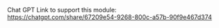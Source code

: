 Chat GPT Link to support this module:
https://chatgpt.com/share/67209e54-9268-800c-a57b-90f9e467d374